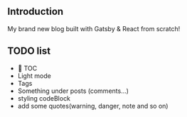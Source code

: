 ## Introduction

My brand new blog built with Gatsby & React from scratch!

## TODO list

-   🚧 TOC
-   Light mode
-   Tags
-   Something under posts (comments...)
-   styling codeBlock
-   add some quotes(warning, danger, note and so on)
